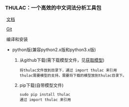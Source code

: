 ### THULAC：一个高效的中文词法分析工具包

​	[文档](http://thulac.thunlp.org/#THULAC%E6%A8%A1%E5%9E%8B%E4%BB%8B%E7%BB%8D)

​	[Git]([https://github.com/thunlp/THULAC-Python#THULAC%E6%A8%A1%E5%9E%8B%E4%BB%8B%E7%BB%8D](https://github.com/thunlp/THULAC-Python#THULAC模型介绍))



​	编译和安装

- python版(兼容python2.x版和python3.x版)

  1. 从github下载(需下载模型文件，见[获取模型](https://github.com/thunlp/THULAC-Python#2获取模型))

     ```
     将thulac文件放到目录下，通过 import thulac 来引用
     thulac需要模型的支持，需要将下载的模型放到thulac目录下。
     ```

  2. pip下载(自带模型文件)

     ```
     sudo pip install thulac
     通过 import thulac 来引用
     ```



